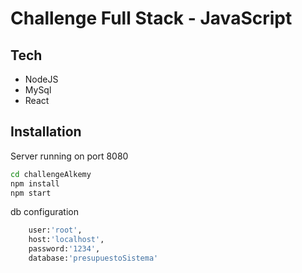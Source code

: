 # Challenge Full Stack - JavaScript

## Tech
- NodeJS
- MySql
- React

## Installation

Server running on port 8080

```sh
cd challengeAlkemy
npm install
npm start
```

db configuration

```sh
    user:'root',
    host:'localhost',
    password:'1234',
    database:'presupuestoSistema'
```

